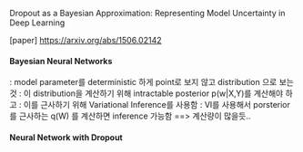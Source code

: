 Dropout as a Bayesian Approximation: Representing Model Uncertainty in Deep Learning

[paper] https://arxiv.org/abs/1506.02142 

#### Bayesian Neural Networks
: model parameter를 deterministic 하게 point로 보지 않고 distribution 으로 보는 것
: 이 distribution을 계산하기 위해 intractable posterior p(w|X,Y)를 계산해야 하고
: 이를 근사하기 위해 Variational Inference를 사용함
: VI를 사용해서 porsterior 를 근사하는 q(W) 를 계산하면 inference 가능함
==> 계산량이 많을듯..

#### Neural Network with Dropout

